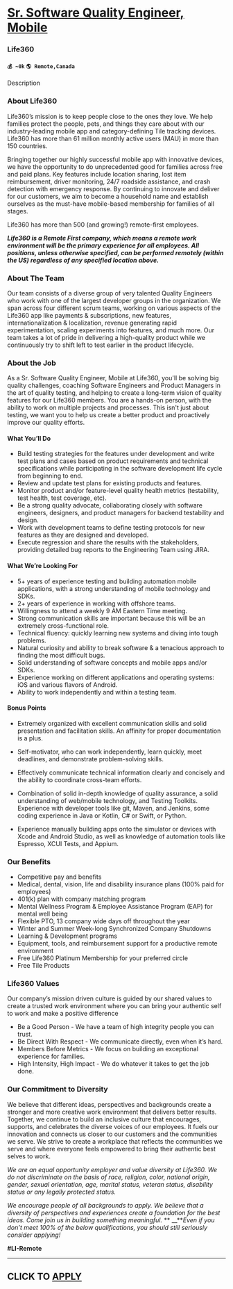 # [Sr. Software Quality Engineer, Mobile](https://www.remotewlb.com/apply/sr-software-quality-engineer-mobile)  
### Life360  
#### `💰 ~0k` `🌎 Remote,Canada`  

Description

### About Life360

Life360’s mission is to keep people close to the ones they love. We help families protect the people, pets, and things they care about with our industry-leading mobile app and category-defining Tile tracking devices. Life360 has more than 61 million monthly active users (MAU) in more than 150 countries.

Bringing together our highly successful mobile app with innovative devices, we have the opportunity to do unprecedented good for families across free and paid plans. Key features include location sharing, lost item reimbursement, driver monitoring, 24/7 roadside assistance, and crash detection with emergency response. By continuing to innovate and deliver for our customers, we aim to become a household name and establish ourselves as the must-have mobile-based membership for families of all stages.

Life360 has more than 500 (and growing!) remote-first employees.

**_Life360 is a Remote First company, which means a remote work environment will be the primary experience for all employees. All positions, unless otherwise specified, can be performed remotely (within the US) regardless of any specified location above._**

### About The Team

Our team consists of a diverse group of very talented Quality Engineers who work with one of the largest developer groups in the organization. We span across four different scrum teams, working on various aspects of the Life360 app like payments & subscriptions, new features, internationalization & localization, revenue generating rapid experimentation, scaling experiments into features, and much more. Our team takes a lot of pride in delivering a high-quality product while we continuously try to shift left to test earlier in the product lifecycle.

### About the Job

As a Sr. Software Quality Engineer, Mobile at Life360, you'll be solving big quality challenges, coaching Software Engineers and Product Managers in the art of quality testing, and helping to create a long-term vision of quality features for our Life360 members. You are a hands-on person, with the ability to work on multiple projects and processes. This isn't just about testing, we want you to help us create a better product and proactively improve our quality efforts.

#### What You’ll Do

  * Build testing strategies for the features under development and write test plans and cases based on product requirements and technical specifications while participating in the software development life cycle from beginning to end.
  * Review and update test plans for existing products and features.
  * Monitor product and/or feature-level quality health metrics (testability, test health, test coverage, etc).
  * Be a strong quality advocate, collaborating closely with software engineers, designers, and product managers for backend testability and design.
  * Work with development teams to define testing protocols for new features as they are designed and developed.
  * Execute regression and share the results with the stakeholders, providing detailed bug reports to the Engineering Team using JIRA.

#### What We’re Looking For

  * 5+ years of experience testing and building automation mobile applications, with a strong understanding of mobile technology and SDKs.
  * 2+ years of experience in working with offshore teams.
  * Willingness to attend a weekly 9 AM Eastern Time meeting.
  * Strong communication skills are important because this will be an extremely cross-functional role.
  * Technical fluency: quickly learning new systems and diving into tough problems. 
  * Natural curiosity and ability to break software & a tenacious approach to finding the most difficult bugs. 
  * Solid understanding of software concepts and mobile apps and/or SDKs.
  * Experience working on different applications and operating systems: iOS and various flavors of Android.
  * Ability to work independently and within a testing team.

#### Bonus Points

  * Extremely organized with excellent communication skills and solid presentation and facilitation skills. An affinity for proper documentation is a plus.
  * Self-motivator, who can work independently, learn quickly, meet deadlines, and demonstrate problem-solving skills.
  * Effectively communicate technical information clearly and concisely and the ability to coordinate cross-team efforts.
  * Combination of solid in-depth knowledge of quality assurance, a solid understanding of web/mobile technology, and Testing Toolkits.  
Experience with developer tools like git, Maven, and Jenkins, some coding experience in Java or Kotlin, C# or Swift, or Python.

  * Experience manually building apps onto the simulator or devices with Xcode and Android Studio, as well as knowledge of automation tools like Espresso, XCUI Tests, and Appium.

### Our Benefits

  * Competitive pay and benefits
  * Medical, dental, vision, life and disability insurance plans (100% paid for employees)
  * 401(k) plan with company matching program
  * Mental Wellness Program & Employee Assistance Program (EAP) for mental well being
  * Flexible PTO, 13 company wide days off throughout the year
  * Winter and Summer Week-long Synchronized Company Shutdowns
  * Learning & Development programs
  * Equipment, tools, and reimbursement support for a productive remote environment
  * Free Life360 Platinum Membership for your preferred circle
  * Free Tile Products

### Life360 Values

Our company’s mission driven culture is guided by our shared values to create a trusted work environment where you can bring your authentic self to work and make a positive difference

  * Be a Good Person - We have a team of high integrity people you can trust. 
  * Be Direct With Respect - We communicate directly, even when it’s hard.
  * Members Before Metrics - We focus on building an exceptional experience for families. 
  * High Intensity, High Impact - We do whatever it takes to get the job done. 

### Our Commitment to Diversity

We believe that different ideas, perspectives and backgrounds create a stronger and more creative work environment that delivers better results. Together, we continue to build an inclusive culture that encourages, supports, and celebrates the diverse voices of our employees. It fuels our innovation and connects us closer to our customers and the communities we serve. We strive to create a workplace that reflects the communities we serve and where everyone feels empowered to bring their authentic best selves to work.

_We are an equal opportunity employer and value diversity at Life360. We do not discriminate on the basis of race, religion, color, national origin, gender, sexual orientation, age, marital status, veteran status, disability status or any legally protected status._

_We encourage people of all backgrounds to apply. We believe that a diversity of perspectives and experiences create a foundation for the best ideas. Come join us in building something meaningful._ ** __**_Even if you don’t meet 100% of the below qualifications, you should still seriously consider applying!_

**#LI-Remote**

______________________________________________________________________________

  
## CLICK TO [APPLY](https://www.remotewlb.com/apply/sr-software-quality-engineer-mobile)

